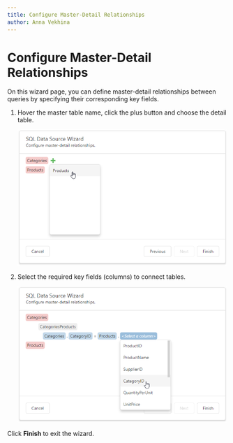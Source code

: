 ```yaml
---
title: Configure Master-Detail Relationships
author: Anna Vekhina
---
```


# Configure Master-Detail Relationships

On this wizard page, you can define master-detail relationships between queries by specifying their corresponding key fields.

1. Hover the master table name, click the plus button and choose the detail table.

    ![](../../../../../images/eurd-web-sql-ds-wizard-master-detail-relationships.png)

2. Select the required key fields (columns) to connect tables.

    ![](../../../../../images/eurd-web-sql-ds-wizard-master-detail-relationships-key-columns.png)

Click **Finish** to exit the wizard.